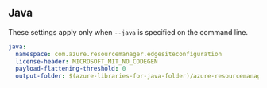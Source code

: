 ## Java

These settings apply only when `--java` is specified on the command line.

``` yaml $(java)
java:
  namespace: com.azure.resourcemanager.edgesiteconfiguration
  license-header: MICROSOFT_MIT_NO_CODEGEN
  payload-flattening-threshold: 0
  output-folder: $(azure-libraries-for-java-folder)/azure-resourcemanager-edgesiteconfiguration
```
